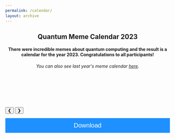```yaml
---
permalink: /calendar/
layout: archive
---
```


<link href="/assets/css/areas.css" rel="stylesheet" type="text/css">
<link rel="stylesheet" href="http://netdna.bootstrapcdn.com/font-awesome/4.7.0/css/font-awesome.min.css">
<link rel="stylesheet" href="http://netdna.bootstrapcdn.com/bootstrap/3.3.7/css/bootstrap.min.css">
<link href="http://www.jqueryscript.net/css/jquerysctipttop.css" rel="stylesheet" type="text/css">
<link rel="stylesheet" href="https://www.w3schools.com/w3css/4/w3.css">

<script src="https://cdn.mathjax.org/mathjax/latest/MathJax.js?config=TeX-AMS-MML_HTMLorMML" type="text/javascript"></script>
<style>
.button {
  background-color: #4CAF50; /* Green */
  border: none;
  color: white;
  padding: 16px 32px;
  text-align: center;
  text-decoration: none;
  display: inline-block;
  font-size: 16px;
  margin: 4px 2px;
  transition-duration: 0.4s;
  cursor: pointer;
}

.qontributor {
  background-color: white;
  color: black;
  border: 2px solid #6d2f15;
  width: 48%;
}
.qontributor:hover {
  background-color: #6d2f15;
  color: white;
  width: 48%;
}


.qurator {
  background-color: white;
  color: black;
  border: 2px solid #005853;
  width: 48%;
}
.qurator:hover {
  background-color: #005853;
  color: white;
  width: 48%;
}

* {
  box-sizing: border-box;
}

.column {
  float: left;
  width: 50%;
  padding: 5px;
}

/* Clearfix (clear floats) */
.row::after {
  content: "";
  clear: both;
  display: table;
}

.page__footer {color: #FFFFFF;font-size: 16px;}
.site-logo img {
  max-height: 4rem;
}

.page__footer-copyright {
  font-size: 20px;
}


div p{
text-align: justify;”
}
	
.archive{
display: flex;
align-items: center;
flex-direction: column;
}	
	


div.container {
  text-align: center;
  padding: 10px 20px;
}

.mySlides {display:none;}



.btn {
  background-color: DodgerBlue;
  border: none;
  color: white;
  padding: 12px 30px;
  cursor: pointer;
  font-size: 20px;
}

/* Darker background on mouse-over */
.btn:hover {
  background-color: RoyalBlue;
}
</style>
<!-- Header -->
<header class="w3-display-container w3-content w3-wide" id="home">
<div class="w3-container w3-padding-32" id="projects" style="width: 55vw;">
    <h2 class="w3-border-bottom w3-border-light-grey w3-padding-16">Quantum Meme Calendar 2023</h2>
    <h4>There were incredible memes about quantum computing and the result is a calendar for the year 2023. Congratulations to all participants!</h4>
    <h6>You can also see last year's meme calendar <a href="https://fullstackquantumcomputation.tech/calendar22/">here</a>.</h6>
  </div>
<br> <br>
</header>


<div class="w3-content w3-display-container">
<div class="mySlides">
  <img src="/assets/images/calendar_2023/cover_2023.png" style="width:100%">
  <div lass="container">
  <p>Author :  Marcia Wilhelm</p>
  </div>
</div>


<div class="mySlides">
  <img  src="/assets/images/calendar_2023/january_2023.png" style="width:100%">
  <div class="container">
  <p>Author :  Alberto Maldonado Romo</p>
  </div>
</div>

<div class="mySlides">
  <a href="https://youtu.be/APx-WCMRKzg"><img src="/assets/images/calendar_2023/february_2023.svg" style="width:100%"></a>
  <div class="container">
  <p >Author :  reinchaos</p>
  </div>
</div>


<div class=" mySlides">
  <img src="/assets/images/calendar_2023/march_2023.png" style="width:100%">
  <div class="container">
  <p >Author :  reinchaos</p>
  </div>
</div>



<div class="mySlides">
  <img src="/assets/images/calendar_2023/april_2023.png" style="width:100%">
  <div class="container">
  <p>Author :  Hayk Tepanyan</p>
  </div>
</div>  
  

<div class="mySlides">
  <img  src="/assets/images/calendar_2023/may_2023.png" style="width:100%">
  <div class="container">
  <p>Author :  Vembalagu Vijendran</p>
  </div>
</div>  


<div class="mySlides">
  <img  src="/assets/images/calendar_2023/june_2023.png" style="width:100%">
  <div class="container">
  <p>Author :  Sarmistha Dutta</p>
  </div>
</div>  

<div class="mySlides">
  <img src="/assets/images/calendar_2023/july_2023.png" style="width:100%">
  <div class="container">
  <p>Author :  Alberto Maldonado Romo</p>
  </div>
</div>  

<div class="mySlides">
  <img  src="/assets/images/calendar_2023/august_2023.png" style="width:100%">
  <div class="container">
  <p>Author :  Vembalagu Vijendran</p>
  </div>
</div>  


<div class="mySlides">
  <img src="/assets/images/calendar_2023/september_2023.png" style="width:100%">
  <div class="container">
  <p>Author :  Kevin Joven</p>
  </div>
</div>  

<div class="mySlides">
  <img src="/assets/images/calendar_2023/october_2023.png" style="width:100%">
  <div class="container">
  <p>Author :  Rajul Sharma</p>
  </div>
</div>  


<div class="mySlides">
  <img  src="/assets/images/calendar_2023/november_2023.png" style="width:100%">
  <div class="container">
  <p>Author :  Alberto Maldonado Romo</p>
  </div>
</div>  


<div class="mySlides">
  <img src="/assets/images/calendar_2023/december_2023.png" style="width:100%">
  <div class="container">
  <p>Author :  Nirupam Basak</p>
  </div>
</div>  





<button class="w3-button w3-black w3-display-left" onclick="plusDivs(-1)">&#10094;</button>
<button class="w3-button w3-black w3-display-right" onclick="plusDivs(1)">&#10095;</button>
</div>

<div class="w3-container w3-padding-32" id="projects" style="width: 55vw;">

<a href="/assets/documents/calendar.pdf" download="GFG">
<button class="btn" style="width:100%"><i class="fa fa-download"></i> Download</button>
</a>
</div>


<script>
var slideIndex = 1;
showDivs(slideIndex);

function plusDivs(n) {
  showDivs(slideIndex += n);
}

function showDivs(n) {
  var i;
  var x = document.getElementsByClassName("mySlides");
  if (n > x.length) {slideIndex = 1}
  if (n < 1) {slideIndex = x.length}
  for (i = 0; i < x.length; i++) {
    x[i].style.display = "none";  
  }
  x[slideIndex-1].style.display = "block";  
}
</script>
<!-- End page content -->
